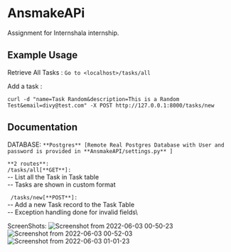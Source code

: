 
# AnsmakeAPi

Assignment for Internshala internship.

## Example Usage

Retrieve All Tasks : 
    ```Go to <localhost>/tasks/all```

Add a task : 

```curl -d "name=Task Random&description=This is a Random Test&email=divy@test.com" -X POST http://127.0.0.1:8000/tasks/new```

## Documentation
DATABASE: 
```**Postgres** [Remote Real Postgres Database with User and password is provided in **AnsmakeAPI/settings.py** ]```

```**2 routes**:``` 
\
```/tasks/all[**GET**]: ```\
  -- List all the Task in Task table \
  -- Tasks are shown in custom format
  
``` /tasks/new[**POST**]:``` \
  -- Add a new Task record to the Task Table \
  -- Exception handling done for invalid fields\
  


ScreenShots:
![Screenshot from 2022-06-03 00-50-23](https://user-images.githubusercontent.com/58904683/171723334-2e963094-a445-43b8-b432-ab987a87e52e.png)
![Screenshot from 2022-06-03 00-52-03](https://user-images.githubusercontent.com/58904683/171723344-cc1f7610-5f78-4177-bd79-911b6cf90504.png)
![Screenshot from 2022-06-03 01-01-23](https://user-images.githubusercontent.com/58904683/171723348-f46c08b5-e132-4137-819d-ebb9a272c46b.png)


